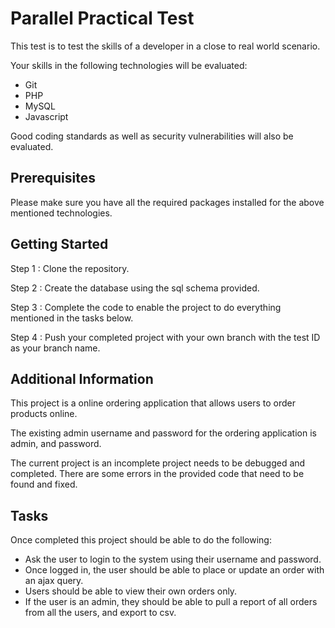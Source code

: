 # Parallel Practical Test

This test is to test the skills of a developer in a close to real world scenario.

Your skills in the following technologies will be evaluated:
* Git
* PHP
* MySQL
* Javascript

Good coding standards as well as security vulnerabilities will also be evaluated.

## Prerequisites

Please make sure you have all the required packages installed for the above mentioned technologies.

## Getting Started

Step 1 : Clone the repository.

Step 2 : Create the database using the sql schema provided.

Step 3 : Complete the code to enable the project to do everything mentioned in the tasks below.

Step 4 : Push your completed project with your own branch with the test ID as your branch name.

## Additional Information

This project is a online ordering application that allows users to order products online.

The existing admin username and password for the ordering application is admin, and password.

The current project is an incomplete project needs to be debugged and completed.
There are some errors in the provided code that need to be found and fixed.

## Tasks

Once completed this project should be able to do the following:
* Ask the user to login to the system using their username and password.
* Once logged in, the user should be able to place or update an order with an ajax query.
* Users should be able to view their own orders only.
* If the user is an admin, they should be able to pull a report of all orders from all the users, and export to csv.